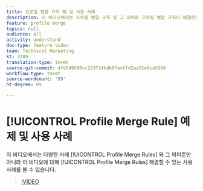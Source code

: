 ```yaml
---
title: 프로필 병합 규칙 예 및 사용 사례
description: 이 비디오에서는 프로필 병합 규칙 및 그 의미와 프로필 병합 규칙이 해결하는 사용 사례를 볼 수 있습니다.
feature: profile merge
topics: null
audience: all
activity: understand
doc-type: feature video
team: Technical Marketing
kt: 3709
translation-type: tm+mt
source-git-commit: dfd549508cc223714bdb07ac6fd2aa31e6ca5586
workflow-type: tm+mt
source-wordcount: '59'
ht-degree: 0%

---
```



# [!UICONTROL Profile Merge Rule] 예제 및 사용 사례

이 비디오에서는 다양한 사례 [!UICONTROL Profile Merge Rules] 와 그 의미뿐만 아니라 이 비디오에 대해 [!UICONTROL Profile Merge Rules] 해결할 수 있는 사용 사례를 볼 수 있습니다.

>[!VIDEO](https://video.tv.adobe.com/v/28975/?quality=12)
